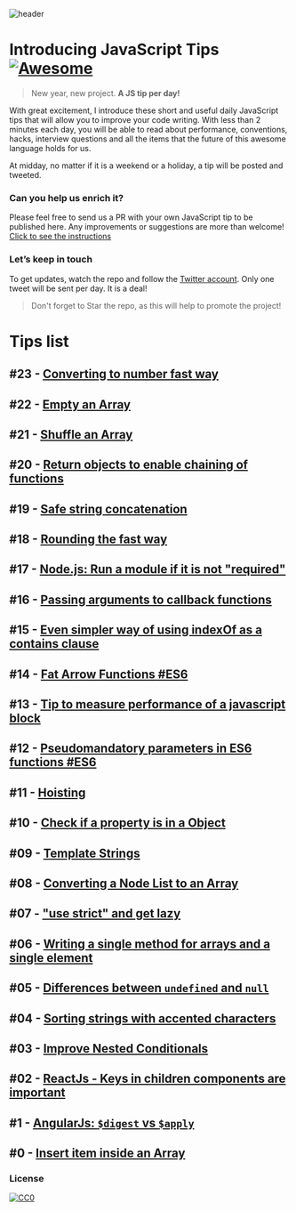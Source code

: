 ![header](https://raw.githubusercontent.com/loverajoel/jstips/master/resources/jstips-header-blog.gif)

# Introducing JavaScript Tips [![Awesome](https://cdn.rawgit.com/sindresorhus/awesome/d7305f38d29fed78fa85652e3a63e154dd8e8829/media/badge.svg)](https://github.com/sindresorhus/awesome)
> New year, new project. **A JS tip per day!**

With great excitement, I introduce these short and useful daily JavaScript tips that will allow you to improve your code writing. With less than 2 minutes each day, you will be able to read about performance, conventions, hacks, interview questions and all the items that the future of this awesome language holds for us.

At midday, no matter if it is a weekend or a holiday, a tip will be posted and tweeted.

### Can you help us enrich it?
Please feel free to send us a PR with your own JavaScript tip to be published here.
Any improvements or suggestions are more than welcome!
[Click to see the instructions](https://github.com/loverajoel/jstips/blob/master/CONTRIBUTING.md)

### Let’s keep in touch
To get updates, watch the repo and follow the [Twitter account](https://twitter.com/tips_js). Only one tweet will be sent per day. It is a deal!
> Don't forget to Star the repo, as this will help to promote the project!

# Tips list

## #23 - [Converting to number fast way](https://github.com/loverajoel/jstips/blob/gh-pages/_posts/en/2015-01-23-converting-to-number-fast-way.md)

## #22 - [Empty an Array](https://github.com/loverajoel/jstips/blob/gh-pages/_posts/en/2015-01-22-two-ways-to-empty-an-array.md)

## #21 - [Shuffle an Array](https://github.com/loverajoel/jstips/blob/gh-pages/_posts/en/2015-01-21-shuffle-an-array.md)

## #20 - [Return objects to enable chaining of functions](https://github.com/loverajoel/jstips/blob/gh-pages/_posts/en/2015-01-20-return-objects-to-enable-chaining-of-functions.md)

## #19 - [Safe string concatenation](https://github.com/loverajoel/jstips/blob/gh-pages/_posts/en/2015-01-19-safe-string-concatenation.md)

## #18 - [Rounding the fast way](https://github.com/loverajoel/jstips/blob/gh-pages/_posts/en/2015-01-18-rounding-the-fast-way.md)

## #17 - [Node.js: Run a module if it is not "required"](https://github.com/loverajoel/jstips/blob/gh-pages/_posts/en/2015-01-17-nodejs-run-a-module-if-it-is-not-required.md)

## #16 - [Passing arguments to callback functions](https://github.com/loverajoel/jstips/blob/gh-pages/_posts/en/2015-01-16-passing-arguments-to-callback-functions.md)

## #15 - [Even simpler way of using indexOf as a contains clause](https://github.com/loverajoel/jstips/blob/gh-pages/_posts/en/2015-01-15-even-simpler-way-of-using-indexof-as-a-contains-clause.md)

## #14 - [Fat Arrow Functions #ES6](https://github.com/loverajoel/jstips/blob/gh-pages/_posts/en/2015-01-14-fat-arrow-functions.md)

## #13 - [Tip to measure performance of a javascript block](https://github.com/loverajoel/jstips/blob/gh-pages/_posts/en/2015-01-13-tip-to-measure-performance-of-a-javascript-block.md)

## #12 - [Pseudomandatory parameters in ES6 functions #ES6](https://github.com/loverajoel/jstips/blob/gh-pages/_posts/en/2015-01-12-pseudomandatory-parameters-in-es6-functions.md)

## #11 - [Hoisting](https://github.com/loverajoel/jstips/blob/gh-pages/_posts/en/2015-01-11-hoisting.md)

## #10 - [Check if a property is in a Object](https://github.com/loverajoel/jstips/blob/gh-pages/_posts/en/2015-01-10-check-if-a-property-is-in-a-object.md)

## #09 - [Template Strings](https://github.com/loverajoel/jstips/blob/gh-pages/_posts/en/2015-01-09-template-strings.md)

## #08 - [Converting a Node List to an Array](https://github.com/loverajoel/jstips/blob/gh-pages/_posts/en/2015-01-08-converting-a-node-list-to-an-array.md)

## #07 - ["use strict" and get lazy](https://github.com/loverajoel/jstips/blob/gh-pages/_posts/en/2015-01-07-use-strict-and-get-lazy.md)

## #06 - [Writing a single method for arrays and a single element](https://github.com/loverajoel/jstips/blob/gh-pages/_posts/en/2015-01-06-writing-a-single-method-for-arrays-and-a-single-element.md)

## #05 - [Differences between `undefined` and `null`](https://github.com/loverajoel/jstips/blob/gh-pages/_posts/en/2015-01-05-differences-between-undefined-and-null.md)

## #04 - [Sorting strings with accented characters](https://github.com/loverajoel/jstips/blob/gh-pages/_posts/en/2015-01-04-sorting-strings-with-accented-characters.md)

## #03 - [Improve Nested Conditionals](https://github.com/loverajoel/jstips/blob/gh-pages/_posts/en/2015-01-03-improve-nested-conditionals.md)

## #02 - [ReactJs - Keys in children components are important](https://github.com/loverajoel/jstips/blob/gh-pages/_posts/en/2015-01-02-keys-in-children-components-are-important.md)

## #1 - [AngularJs: `$digest` vs `$apply`](https://github.com/loverajoel/jstips/blob/gh-pages/_posts/en/2015-01-01-angularjs-digest-vs-apply.md)

## #0 - [Insert item inside an Array](https://github.com/loverajoel/jstips/blob/gh-pages/_posts/en/2014-12-29-insert-item-inside-an-array.md)

### License
[![CC0](http://i.creativecommons.org/p/zero/1.0/88x31.png)](http://creativecommons.org/publicdomain/zero/1.0/)
